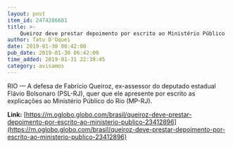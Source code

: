 ```yaml
---
layout: post
item_id: 2474286681
title: >-
    Queiroz deve prestar depoimento por escrito ao Ministério Público
author: Tatu D'Oquei
date: 2019-01-30 06:42:00
pub_date: 2019-01-30 06:42:00
time_added: 2019-01-31 22:39:45
category: avisamos
---
```


RIO — A defesa de Fabrício Queiroz, ex-assessor do deputado estadual Flávio Bolsonaro (PSL-RJ), quer que ele apresente por escrito as explicações ao Ministério Público do Rio (MP-RJ).

**Link:** [https://m.oglobo.globo.com/brasil/queiroz-deve-prestar-depoimento-por-escrito-ao-ministerio-publico-23412896](https://m.oglobo.globo.com/brasil/queiroz-deve-prestar-depoimento-por-escrito-ao-ministerio-publico-23412896)

